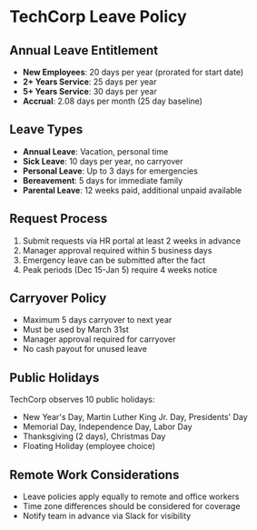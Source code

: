 # TechCorp Leave Policy

## Annual Leave Entitlement
- **New Employees**: 20 days per year (prorated for start date)
- **2+ Years Service**: 25 days per year
- **5+ Years Service**: 30 days per year
- **Accrual**: 2.08 days per month (25 day baseline)

## Leave Types
- **Annual Leave**: Vacation, personal time
- **Sick Leave**: 10 days per year, no carryover
- **Personal Leave**: Up to 3 days for emergencies
- **Bereavement**: 5 days for immediate family
- **Parental Leave**: 12 weeks paid, additional unpaid available

## Request Process
1. Submit requests via HR portal at least 2 weeks in advance
2. Manager approval required within 5 business days
3. Emergency leave can be submitted after the fact
4. Peak periods (Dec 15-Jan 5) require 4 weeks notice

## Carryover Policy
- Maximum 5 days carryover to next year
- Must be used by March 31st
- Manager approval required for carryover
- No cash payout for unused leave

## Public Holidays
TechCorp observes 10 public holidays:
- New Year's Day, Martin Luther King Jr. Day, Presidents' Day
- Memorial Day, Independence Day, Labor Day
- Thanksgiving (2 days), Christmas Day
- Floating Holiday (employee choice)

## Remote Work Considerations
- Leave policies apply equally to remote and office workers
- Time zone differences should be considered for coverage
- Notify team in advance via Slack for visibility
